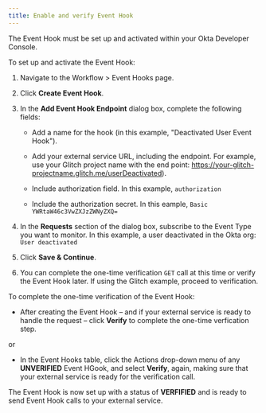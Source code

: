 ```yaml
---
title: Enable and verify Event Hook
---
```

The Event Hook must be set up and activated within your Okta Developer Console.

To set up and activate the Event Hook:

1. Navigate to the Workflow > Event Hooks page.

2. Click **Create Event Hook**.

3. In the **Add Event Hook Endpoint** dialog box, complete the following fields:

    - Add a name for the hook (in this example, "Deactivated User Event Hook").

    - Add your external service URL, including the endpoint. For example, use your Glitch project name with the end point: https://your-glitch-projectname.glitch.me/userDeactivated).

    - Include authorization field. In this example, `authorization`

    - Include the authorization secret. In this eample, `Basic YWRtaW46c3VwZXJzZWNyZXQ=`

4. In the **Requests** section of the dialog box, subscribe to the Event Type you want to monitor. In this example, a user deactivated in the Okta org: `User deactivated`

5. Click **Save & Continue**.

6. You can complete the one-time verification `GET` call at this time or verify the Event Hook later. If using the Glitch example, proceed to verification.

To complete the one-time verification of the Event Hook:

- After creating the Event Hook &ndash; and if your external service is ready to handle the request &ndash; click **Verify** to complete the one-time verfication step.

or

- In the Event Hooks table, click the Actions drop-down menu of any **UNVERIFIED** Event HGook, and select **Verify**, again, making sure that your external service is ready for the verification call.

The Event Hook is now set up with a status of **VERFIFIED** and is ready to send Event Hook calls to your external service.

<NextSectionLink/>